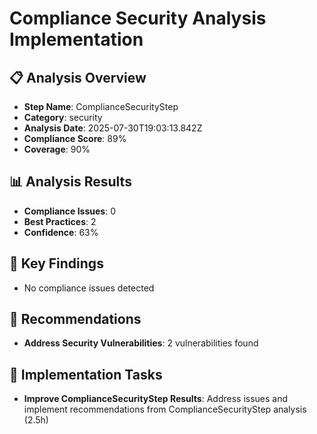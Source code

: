 # Compliance Security Analysis Implementation

## 📋 Analysis Overview
- **Step Name**: ComplianceSecurityStep
- **Category**: security
- **Analysis Date**: 2025-07-30T19:03:13.842Z
- **Compliance Score**: 89%
- **Coverage**: 90%

## 📊 Analysis Results
- **Compliance Issues**: 0
- **Best Practices**: 2
- **Confidence**: 63%

## 🎯 Key Findings
- No compliance issues detected

## 📝 Recommendations
- **Address Security Vulnerabilities**: 2 vulnerabilities found

## 🔧 Implementation Tasks
- **Improve ComplianceSecurityStep Results**: Address issues and implement recommendations from ComplianceSecurityStep analysis (2.5h)
